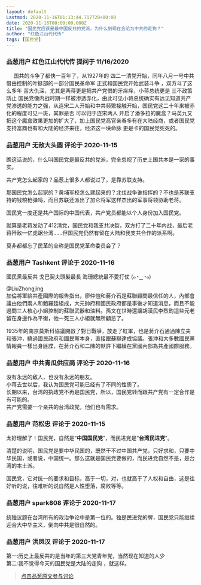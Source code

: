 ```yaml
---
layout: default
Lastmod: 2020-11-16T01:13:44.717728+00:00
date: 2020-11-16T00:00:00.000Z
title: "国民党应该是最中国反共的党派，为什么到现在会沦为中共的走狗？"
author: "红色江山代代传"
tags: [国民党]
---
```



### 品葱用户 **红色江山代代传** 提问于 11/16/2020
    
     国共的斗争了都快一百年了，从1927年的 四二一清党开始，同年八月一号中共借由控制的叶挺部的一部分国民革命军 正式和国民党开始武装斗争 ，双方斗了这么多年 苦大仇深，尤其是两蒋更是把共产党恨的牙痒痒，小蒋总统更是 三不政策防止 国民党像内战时期一样被渗透赤化，由此可见小蒋总统确实有远见知道共产党渗透的能力之强，从连宋二人开始和中共频繁接触开始，国民党这二十年来被赤化的程度可见一斑，其罪是否 可以归于连宋两人 开启了潘多拉的魔盒？马英九又把这个魔盒效果更加的扩大了，加上国民党高官亲眷多有在大陆经商，或者国民党支持富商也有和大陆的经济来往，经济这一块命脉 更是卡的国民党死死的。
    
                

### 品葱用户 **无敌大头圆** 评论于 2020-11-15
        
瞧这话说的，什么叫国民党是最反共的党派，完全忽视了历史上国共本是一家的事实。  
  
共产党怎么起家的？品葱上很多人都说过了，是靠苏联支持。  
  
那国民党怎么起家的？黄埔军校怎么建起来的？北伐战争谁指挥的？不也是苏联支持的钱粮枪弹吗，而且苏联还派出了加仑将军这样杰出的军事将领协助老蒋。  
  
国民党一度还是共产国际的中国代表，共产党员都能以个人身份加入国民党。  
  
就算是老蒋发动了412清党，国民党和我支共决裂，双方打了二十年内战，最后老蒋歼敌一亿虎踞台湾……但国民党仍然有留在大陆和我支共合作的派系啊。  
  
莫非都都忘了民革的全称是国民党革命委员会了？
        
                

### 品葱用户 **Tashkent** 评论于 2020-11-16
        
國民黨最反共 戈巴契夫頭髮最長 海珊總統最不愛打仗 (๑◔‿◔๑)  
  
@LiuZhongjing  
加倫將軍給共產國際的報告指出，廖仲愷和蔣介石是蘇聯顧問最信任的人，內部會議由他們兩人和鮑羅廷組成，大元帥府和國民政府都是事後才知道消息，而且不能過問三人核心小組控制的蘇聯武器和油料。孫文在世時還讓胡漢民李烈鈞這些元老留在身邊作為平衡，他一死三人小組就無所顧忌了。  
  
1935年的南京莫斯科協議開啟了對日戰爭，放走了紅軍，也是蔣介石通過陳立夫和張沖，繞過國民政府和國民黨本身，直接跟蘇聯達成協議。張沖和大多數國民黨情報員一樣出身匪諜，在蔣介石和二陳的默許下繼續在黨國內部為共產國際服務。
        
                

### 品葱用户 **中共青瓜供应商** 评论于 2020-11-16
        
没有永远的敌人，也没有永远的朋友。  
小蒋去世以后，我认为国民党可能已经有了不同的性质了。  
长期以来，台湾的执政党不再是国民党，所以，国民党转而跟共产党有一定合作是有可能的。  
共产党需要一个亲共的台湾政党，他们也有需求。
        
                

### 品葱用户 **范松忠** 评论于 2020-11-15
        
太好理解了！国民党，自然是“**中国国民党**”，而民进党是“**台湾民进党**”。  
  
清楚的说明，国民党是要中华民国的，既然干不过中国共产党，只好求和，只要中华民国，或者说，中国统一。那么这就是国民党要做的，而民进党自然不是，是台湾的本土派。  
  
国民党，它对统一的要求和目标，高于一切，对，也就高于了人权和自由，这是往好听的说，往难听的说自然是人性堕落，腐败等等。
        
                

### 品葱用户 **spark808** 评论于 2020-11-17
        
统独议题在台湾所有的政治争论中是第一位的。独是民进党的牌，国民党只能继续迎合大中华主义，倒向中共是很自然的。
        
                

### 品葱用户 **洪凤汉** 评论于 2020-11-17
        
第一:历史上最反共的是当年的第三大党青年党，当然现在知道的人少  
第二:我不觉得今天的国民党是大陆的走狗 ，就这样。
        
                





> [点击品葱原文参与讨论](https://pincong.rocks/question/33559)

